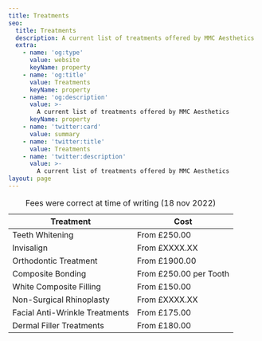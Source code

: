 ```yaml
---
title: Treatments
seo:
  title: Treatments
  description: A current list of treatments offered by MMC Aesthetics
  extra:
    - name: 'og:type'
      value: website
      keyName: property
    - name: 'og:title'
      value: Treatments
      keyName: property
    - name: 'og:description'
      value: >-
        A current list of treatments offered by MMC Aesthetics
      keyName: property
    - name: 'twitter:card'
      value: summary
    - name: 'twitter:title'
      value: Treatments
    - name: 'twitter:description'
      value: >-
        A current list of treatments offered by MMC Aesthetics
layout: page
---
```

<div class="responsive-table">
  <table>
      <caption>Fees were correct at time of writing (18 nov 2022)</caption>
    <thead>
      <tr>
        <th>Treatment</th>
        <th>Cost</th>
      </tr>
    </thead>
    <tbody>
      <tr>
        <td>Teeth Whitening</td>
        <td>From £250.00</td>
      </tr>
      <tr>
        <td>Invisalign</td>
        <td>From £XXXX.XX</td>
      </tr>
      <tr>
        <td>Orthodontic Treatment</td>
        <td>From £1900.00</td>
      </tr>
      <tr>
        <td>Composite Bonding</td>
        <td>From £250.00 per Tooth</td>
      </tr>
      <tr>
        <td>White Composite Filling</td>
        <td>From £150.00</td>
      </tr>
      <tr>
        <td>Non-Surgical Rhinoplasty</td>
        <td>From £XXXX.XX</td>
      </tr>
      <tr>
        <td>Facial Anti-Wrinkle Treatments</td>
        <td>From £175.00</td>
      </tr>
      <tr>
        <td>Dermal Filler Treatments</td>
        <td>From £180.00</td>
      </tr>
    </tbody>

  </table>
</div>
